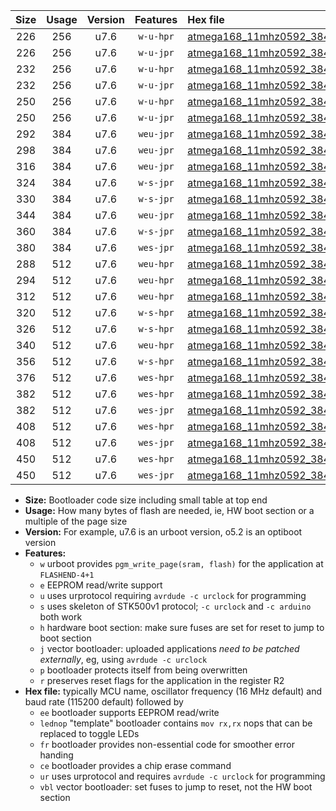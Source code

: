 |Size|Usage|Version|Features|Hex file|
|:-:|:-:|:-:|:-:|:--|
|226|256|u7.6|`w-u-hpr`|[atmega168_11mhz0592_38400bps_ur.hex](https://raw.githubusercontent.com/stefanrueger/urboot/main/bootloaders/atmega168/fcpu_11mhz0592/38400_bps/atmega168_11mhz0592_38400bps_ur.hex)|
|226|256|u7.6|`w-u-jpr`|[atmega168_11mhz0592_38400bps_ur_vbl.hex](https://raw.githubusercontent.com/stefanrueger/urboot/main/bootloaders/atmega168/fcpu_11mhz0592/38400_bps/atmega168_11mhz0592_38400bps_ur_vbl.hex)|
|232|256|u7.6|`w-u-hpr`|[atmega168_11mhz0592_38400bps_lednop_ur.hex](https://raw.githubusercontent.com/stefanrueger/urboot/main/bootloaders/atmega168/fcpu_11mhz0592/38400_bps/atmega168_11mhz0592_38400bps_lednop_ur.hex)|
|232|256|u7.6|`w-u-jpr`|[atmega168_11mhz0592_38400bps_lednop_ur_vbl.hex](https://raw.githubusercontent.com/stefanrueger/urboot/main/bootloaders/atmega168/fcpu_11mhz0592/38400_bps/atmega168_11mhz0592_38400bps_lednop_ur_vbl.hex)|
|250|256|u7.6|`w-u-hpr`|[atmega168_11mhz0592_38400bps_lednop_fr_ur.hex](https://raw.githubusercontent.com/stefanrueger/urboot/main/bootloaders/atmega168/fcpu_11mhz0592/38400_bps/atmega168_11mhz0592_38400bps_lednop_fr_ur.hex)|
|250|256|u7.6|`w-u-jpr`|[atmega168_11mhz0592_38400bps_lednop_fr_ur_vbl.hex](https://raw.githubusercontent.com/stefanrueger/urboot/main/bootloaders/atmega168/fcpu_11mhz0592/38400_bps/atmega168_11mhz0592_38400bps_lednop_fr_ur_vbl.hex)|
|292|384|u7.6|`weu-jpr`|[atmega168_11mhz0592_38400bps_ee_ur_vbl.hex](https://raw.githubusercontent.com/stefanrueger/urboot/main/bootloaders/atmega168/fcpu_11mhz0592/38400_bps/atmega168_11mhz0592_38400bps_ee_ur_vbl.hex)|
|298|384|u7.6|`weu-jpr`|[atmega168_11mhz0592_38400bps_ee_lednop_ur_vbl.hex](https://raw.githubusercontent.com/stefanrueger/urboot/main/bootloaders/atmega168/fcpu_11mhz0592/38400_bps/atmega168_11mhz0592_38400bps_ee_lednop_ur_vbl.hex)|
|316|384|u7.6|`weu-jpr`|[atmega168_11mhz0592_38400bps_ee_lednop_fr_ur_vbl.hex](https://raw.githubusercontent.com/stefanrueger/urboot/main/bootloaders/atmega168/fcpu_11mhz0592/38400_bps/atmega168_11mhz0592_38400bps_ee_lednop_fr_ur_vbl.hex)|
|324|384|u7.6|`w-s-jpr`|[atmega168_11mhz0592_38400bps_vbl.hex](https://raw.githubusercontent.com/stefanrueger/urboot/main/bootloaders/atmega168/fcpu_11mhz0592/38400_bps/atmega168_11mhz0592_38400bps_vbl.hex)|
|330|384|u7.6|`w-s-jpr`|[atmega168_11mhz0592_38400bps_lednop_vbl.hex](https://raw.githubusercontent.com/stefanrueger/urboot/main/bootloaders/atmega168/fcpu_11mhz0592/38400_bps/atmega168_11mhz0592_38400bps_lednop_vbl.hex)|
|344|384|u7.6|`weu-jpr`|[atmega168_11mhz0592_38400bps_ee_lednop_fr_ce_ur_vbl.hex](https://raw.githubusercontent.com/stefanrueger/urboot/main/bootloaders/atmega168/fcpu_11mhz0592/38400_bps/atmega168_11mhz0592_38400bps_ee_lednop_fr_ce_ur_vbl.hex)|
|360|384|u7.6|`w-s-jpr`|[atmega168_11mhz0592_38400bps_lednop_fr_vbl.hex](https://raw.githubusercontent.com/stefanrueger/urboot/main/bootloaders/atmega168/fcpu_11mhz0592/38400_bps/atmega168_11mhz0592_38400bps_lednop_fr_vbl.hex)|
|380|384|u7.6|`wes-jpr`|[atmega168_11mhz0592_38400bps_ee_vbl.hex](https://raw.githubusercontent.com/stefanrueger/urboot/main/bootloaders/atmega168/fcpu_11mhz0592/38400_bps/atmega168_11mhz0592_38400bps_ee_vbl.hex)|
|288|512|u7.6|`weu-hpr`|[atmega168_11mhz0592_38400bps_ee_ur.hex](https://raw.githubusercontent.com/stefanrueger/urboot/main/bootloaders/atmega168/fcpu_11mhz0592/38400_bps/atmega168_11mhz0592_38400bps_ee_ur.hex)|
|294|512|u7.6|`weu-hpr`|[atmega168_11mhz0592_38400bps_ee_lednop_ur.hex](https://raw.githubusercontent.com/stefanrueger/urboot/main/bootloaders/atmega168/fcpu_11mhz0592/38400_bps/atmega168_11mhz0592_38400bps_ee_lednop_ur.hex)|
|312|512|u7.6|`weu-hpr`|[atmega168_11mhz0592_38400bps_ee_lednop_fr_ur.hex](https://raw.githubusercontent.com/stefanrueger/urboot/main/bootloaders/atmega168/fcpu_11mhz0592/38400_bps/atmega168_11mhz0592_38400bps_ee_lednop_fr_ur.hex)|
|320|512|u7.6|`w-s-hpr`|[atmega168_11mhz0592_38400bps.hex](https://raw.githubusercontent.com/stefanrueger/urboot/main/bootloaders/atmega168/fcpu_11mhz0592/38400_bps/atmega168_11mhz0592_38400bps.hex)|
|326|512|u7.6|`w-s-hpr`|[atmega168_11mhz0592_38400bps_lednop.hex](https://raw.githubusercontent.com/stefanrueger/urboot/main/bootloaders/atmega168/fcpu_11mhz0592/38400_bps/atmega168_11mhz0592_38400bps_lednop.hex)|
|340|512|u7.6|`weu-hpr`|[atmega168_11mhz0592_38400bps_ee_lednop_fr_ce_ur.hex](https://raw.githubusercontent.com/stefanrueger/urboot/main/bootloaders/atmega168/fcpu_11mhz0592/38400_bps/atmega168_11mhz0592_38400bps_ee_lednop_fr_ce_ur.hex)|
|356|512|u7.6|`w-s-hpr`|[atmega168_11mhz0592_38400bps_lednop_fr.hex](https://raw.githubusercontent.com/stefanrueger/urboot/main/bootloaders/atmega168/fcpu_11mhz0592/38400_bps/atmega168_11mhz0592_38400bps_lednop_fr.hex)|
|376|512|u7.6|`wes-hpr`|[atmega168_11mhz0592_38400bps_ee.hex](https://raw.githubusercontent.com/stefanrueger/urboot/main/bootloaders/atmega168/fcpu_11mhz0592/38400_bps/atmega168_11mhz0592_38400bps_ee.hex)|
|382|512|u7.6|`wes-hpr`|[atmega168_11mhz0592_38400bps_ee_lednop.hex](https://raw.githubusercontent.com/stefanrueger/urboot/main/bootloaders/atmega168/fcpu_11mhz0592/38400_bps/atmega168_11mhz0592_38400bps_ee_lednop.hex)|
|382|512|u7.6|`wes-jpr`|[atmega168_11mhz0592_38400bps_ee_lednop_vbl.hex](https://raw.githubusercontent.com/stefanrueger/urboot/main/bootloaders/atmega168/fcpu_11mhz0592/38400_bps/atmega168_11mhz0592_38400bps_ee_lednop_vbl.hex)|
|408|512|u7.6|`wes-hpr`|[atmega168_11mhz0592_38400bps_ee_lednop_fr.hex](https://raw.githubusercontent.com/stefanrueger/urboot/main/bootloaders/atmega168/fcpu_11mhz0592/38400_bps/atmega168_11mhz0592_38400bps_ee_lednop_fr.hex)|
|408|512|u7.6|`wes-jpr`|[atmega168_11mhz0592_38400bps_ee_lednop_fr_vbl.hex](https://raw.githubusercontent.com/stefanrueger/urboot/main/bootloaders/atmega168/fcpu_11mhz0592/38400_bps/atmega168_11mhz0592_38400bps_ee_lednop_fr_vbl.hex)|
|450|512|u7.6|`wes-hpr`|[atmega168_11mhz0592_38400bps_ee_lednop_fr_ce.hex](https://raw.githubusercontent.com/stefanrueger/urboot/main/bootloaders/atmega168/fcpu_11mhz0592/38400_bps/atmega168_11mhz0592_38400bps_ee_lednop_fr_ce.hex)|
|450|512|u7.6|`wes-jpr`|[atmega168_11mhz0592_38400bps_ee_lednop_fr_ce_vbl.hex](https://raw.githubusercontent.com/stefanrueger/urboot/main/bootloaders/atmega168/fcpu_11mhz0592/38400_bps/atmega168_11mhz0592_38400bps_ee_lednop_fr_ce_vbl.hex)|

- **Size:** Bootloader code size including small table at top end
- **Usage:** How many bytes of flash are needed, ie, HW boot section or a multiple of the page size
- **Version:** For example, u7.6 is an urboot version, o5.2 is an optiboot version
- **Features:**
  + `w` urboot provides `pgm_write_page(sram, flash)` for the application at `FLASHEND-4+1`
  + `e` EEPROM read/write support
  + `u` uses urprotocol requiring `avrdude -c urclock` for programming
  + `s` uses skeleton of STK500v1 protocol; `-c urclock` and `-c arduino` both work
  + `h` hardware boot section: make sure fuses are set for reset to jump to boot section
  + `j` vector bootloader: uploaded applications *need to be patched externally*, eg, using `avrdude -c urclock`
  + `p` bootloader protects itself from being overwritten
  + `r` preserves reset flags for the application in the register R2
- **Hex file:** typically MCU name, oscillator frequency (16 MHz default) and baud rate (115200 default) followed by
  + `ee` bootloader supports EEPROM read/write
  + `lednop` "template" bootloader contains `mov rx,rx` nops that can be replaced to toggle LEDs
  + `fr` bootloader provides non-essential code for smoother error handing
  + `ce` bootloader provides a chip erase command
  + `ur` uses urprotocol and requires `avrdude -c urclock` for programming
  + `vbl` vector bootloader: set fuses to jump to reset, not the HW boot section
